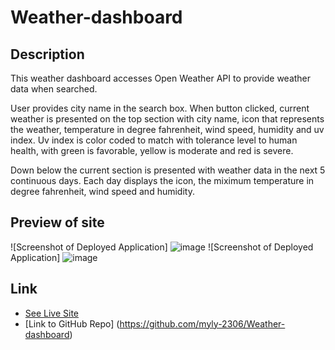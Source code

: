 # Weather-dashboard

## Description
This weather dashboard accesses Open Weather API to provide weather data when searched. 

User provides city name in the search box. When button clicked, current weather is presented on the top section with city name, icon that represents the weather, temperature in degree fahrenheit, wind speed, humidity and uv index. Uv index is color coded to match with tolerance level to human health, with green is favorable, yellow is moderate and red is severe.

Down below the current section is presented with weather data in the next 5 continuous days. Each day displays the icon, the miximum temperature in degree fahrenheit, wind speed and humidity.

## Preview of site
![Screenshot of Deployed Application] ![image](https://user-images.githubusercontent.com/83524121/127967429-2e87e4c0-0ae0-4ef2-9bf8-ea5cd6507023.png)
![Screenshot of Deployed Application] ![image](https://user-images.githubusercontent.com/83524121/127967564-c218b17c-3d87-4856-aab5-b556df789bc5.png)

## Link
* [See Live Site](https://myly-2306.github.io/Weather-dashboard/)
* [Link to GitHub Repo] (https://github.com/myly-2306/Weather-dashboard)
